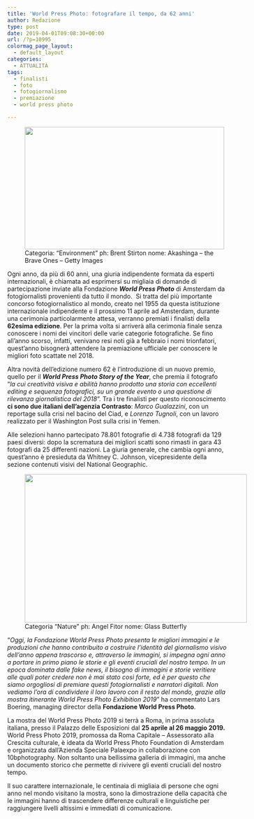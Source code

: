 ```yaml
---
title: 'World Press Photo: fotografare il tempo, da 62 anni'
author: Redazione
type: post
date: 2019-04-01T09:08:30+00:00
url: /?p=10995
colormag_page_layout:
  - default_layout
categories:
  - ATTUALITÀ
tags:
  - finalisti
  - foto
  - fotogiornalismo
  - premiazione
  - world press photo

---
```

<figure id="attachment_10996" aria-describedby="caption-attachment-10996" style="width: 457px" class="wp-caption alignleft"><img decoding="async" loading="lazy" class="wp-image-10996" src="https://progressonline.it/wp-content/uploads/2019/04/world-press-photo.png" alt="" width="457" height="280" /><figcaption id="caption-attachment-10996" class="wp-caption-text">Categoria: &#8220;Environment&#8221; ph: Brent Stirton nome: Akashinga &#8211; the Brave Ones &#8211; Getty Images</figcaption></figure>

Ogni anno, da più di 60 anni, una giuria indipendente formata da esperti internazionali, è chiamata ad esprimersi su migliaia di domande di partecipazione inviate alla Fondazione _**World Press Photo**_ di Amsterdam da fotogiornalisti provenienti da tutto il mondo.  Si tratta del più importante concorso fotogiornalistico al mondo, creato nel 1955 da questa istituzione internazionale indipendente e il prossimo 11 aprile ad Amsterdam, durante una cerimonia particolarmente attesa, verranno premiati i finalisti della **62esima edizione**. Per la prima volta si arriverà alla cerimonia finale senza conoscere i nomi dei vincitori delle varie categorie fotografiche. Se fino all’anno scorso, infatti, venivano resi noti già a febbraio i nomi trionfatori, quest’anno bisognerà attendere la premiazione ufficiale per conoscere le migliori foto scattate nel 2018.

Altra novità dell’edizione numero 62 è l’introduzione di un nuovo premio, quello per il **_World Press Photo Story of the Year_**, che premia il fotografo “_la cui creatività visiva e abilità hanno prodotto una storia con eccellenti editing e sequenza fotografici, su un grande evento o una questione di rilevanza giornalistica del 2018_”. Tra i tre finalisti per questo riconoscimento **ci sono due italiani dell’agenzia Contrasto**: _Marco Gualazzini_, con un reportage sulla crisi nel bacino del Ciad, e _Lorenzo Tugnoli_, con un lavoro realizzato per il Washington Post sulla crisi in Yemen.

Alle selezioni hanno partecipato 78.801 fotografie di 4.738 fotografi da 129 paesi diversi: dopo la scrematura dei migliori scatti sono rimasti in gara 43 fotografi da 25 differenti nazioni. La giuria generale, che cambia ogni anno, quest’anno è presieduta da Whitney C. Johnson, vicepresidente della sezione contenuti visivi del National Geographic.

<figure id="attachment_11000" aria-describedby="caption-attachment-11000" style="width: 509px" class="wp-caption alignright"><img decoding="async" loading="lazy" class="wp-image-11000 " src="https://progressonline.it/wp-content/uploads/2019/04/world-press-photo-2-1024x684.jpg" alt="" width="509" height="340" /><figcaption id="caption-attachment-11000" class="wp-caption-text">Categoria &#8220;Nature&#8221;  
ph: Angel Fitor  
nome: Glass Butterfly</figcaption></figure>

&#8220;_Oggi, la Fondazione World Press Photo presenta le migliori immagini e le produzioni che hanno contribuito a costruire l’identità del giornalismo visivo dell’anno appena trascorso e, attraverso le immagini, si impegna ogni anno a portare in primo piano le storie e gli eventi cruciali del nostro tempo. In un epoca dominata dalle fake news, il bisogno di immagini e storie veritiere alle quali poter credere non è mai stato così forte, ed è per questo che siamo orgogliosi di premiare questi fotogiornalisti e narratori digitali. Non vediamo l’ora di condividere il loro lavoro con il resto del mondo, grazie alla mostra itinerante World Press Photo Exhibition 2019_” ha commentato Lars Boering, managing director della **Fondazione World Press Photo**.

La mostra del World Press Photo 2019 si terrà a Roma, in prima assoluta italiana, presso il Palazzo delle Esposizioni dal **25 aprile al 26 maggio 2019.** World Press Photo 2019, promossa da Roma Capitale &#8211; Assessorato alla Crescita culturale, è ideata da World Press Photo Foundation di Amsterdam e organizzata dall’Azienda Speciale Palaexpo in collaborazione con 10bphotography. Non soltanto una bellissima galleria di immagini, ma anche un documento storico che permette di rivivere gli eventi cruciali del nostro tempo.

Il suo carattere internazionale, le centinaia di migliaia di persone che ogni anno nel mondo visitano la mostra, sono la dimostrazione della capacità che le immagini hanno di trascendere differenze culturali e linguistiche per raggiungere livelli altissimi e immediati di comunicazione.

&nbsp;